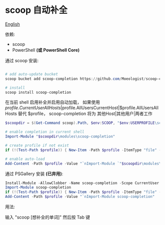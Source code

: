 # scoop 自动补全

[English](https://github.com/Moeologist/scoop-completion/blob/master/README.md)

依赖:
* scoop
* PowerShell **(或 PowerShell Core)**

通过 scoop 安装:
```powershell

# add auto-update bucket
scoop bucket add scoop-completion https://github.com/Moeologist/scoop-completion

# install
scoop install scoop-completion
```

在当前 shell 启用补全并启用自动加载，
如果使用
$profile.CurrentUserAllHosts|$profile.AllUsersCurrentHost|$profile.AllUsersAllHosts
替代 $profile，
scoop-completion 将为 其他Host|其他用户|两者工作
```powershell
$scoopdir = $(Get-Command scoop).Path, $env:SCOOP, "$env:USERPROFILE\scoop" | Select-Object -first 1

# enable completion in current shell
Import-Module "$scoopdir\modules\scoop-completion"

# create profile if not exist
if (!(Test-Path $profile)) { New-Item -Path $profile -ItemType "file" -Force }

# enable auto-load
Add-Content -Path $profile -Value "`nImport-Module `"$scoopdir\modules\scoop-completion`""
```


通过 PSGallery 安装 **(已弃用)**:
```powershell
Install-Module -AllowClobber -Name scoop-completion -Scope CurrentUser
Import-Module scoop-completion
if (!(Test-Path $profile)) { New-Item -Path $profile -ItemType "file" -Force }
Add-Content -Path $profile -Value "`nImport-Module scoop-completion"
```

用法:

输入 "scoop [想补全的单词]" 然后按 Tab 键

